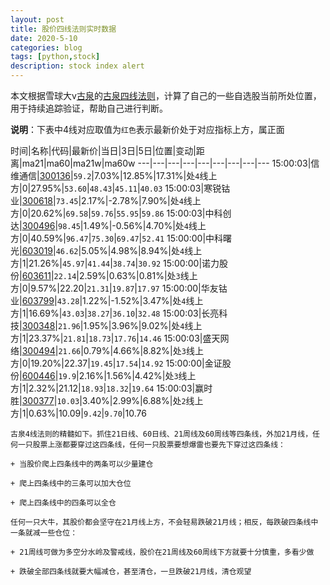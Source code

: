```yaml
---
layout: post
title: 股价四线法则实时数据
date: 2020-5-10
categories: blog
tags: [python,stock]
description: stock index alert
---
```



本文根据雪球大v[古泉](https://xueqiu.com/u/7148646888)的[古泉四线法则](https://xueqiu.com/7148646888/130498192)，计算了自己的一些自选股当前所处位置，用于持续追踪验证，帮助自己进行判断。

**说明**：下表中4线对应取值为`红色`表示最新价处于对应指标上方，属正面

时间|名称|代码|最新价|当日|3日|5日|位置|变动|距离|ma21|ma60|ma21w|ma60w
---|---|---|---|---|---|---|---|---
15:00:03|信维通信|[300136](https://xueqiu.com/S/SZ300136)|`59.2`|7.03%|12.85%|17.31%|处`4`线上方|0|27.95%|`53.60`|`48.43`|`45.11`|`40.03`
15:00:03|寒锐钴业|[300618](https://xueqiu.com/S/SZ300618)|`73.45`|2.17%|-2.78%|7.90%|处`4`线上方|0|20.62%|`69.58`|`59.76`|`55.95`|`59.86`
15:00:03|中科创达|[300496](https://xueqiu.com/S/SZ300496)|`98.45`|1.49%|-0.56%|4.70%|处`4`线上方|0|40.59%|`96.47`|`75.30`|`69.47`|`52.41`
15:00:00|中科曙光|[603019](https://xueqiu.com/S/SH603019)|`46.62`|5.05%|4.98%|8.94%|处`4`线上方|1|21.26%|`45.97`|`41.44`|`38.74`|`30.92`
15:00:00|诺力股份|[603611](https://xueqiu.com/S/SH603611)|`22.14`|2.59%|0.63%|0.81%|处`3`线上方|0|9.57%|22.20|`21.31`|`19.87`|`17.97`
15:00:00|华友钴业|[603799](https://xueqiu.com/S/SH603799)|`43.28`|1.22%|-1.52%|3.47%|处`4`线上方|1|16.69%|`43.03`|`38.27`|`36.10`|`32.48`
15:00:03|长亮科技|[300348](https://xueqiu.com/S/SZ300348)|`21.96`|1.95%|3.96%|9.02%|处`4`线上方|1|23.37%|`21.81`|`18.73`|`17.76`|`14.46`
15:00:03|盛天网络|[300494](https://xueqiu.com/S/SZ300494)|`21.66`|0.79%|4.66%|8.82%|处`3`线上方|0|19.20%|22.37|`19.45`|`17.54`|`14.92`
15:00:00|金证股份|[600446](https://xueqiu.com/S/SH600446)|`19.9`|2.16%|1.56%|4.42%|处`3`线上方|1|2.32%|21.12|`18.93`|`18.32`|`19.64`
15:00:03|赢时胜|[300377](https://xueqiu.com/S/SZ300377)|`10.03`|3.40%|2.99%|6.88%|处`2`线上方|1|0.63%|10.09|`9.42`|`9.70`|10.76

```
古泉4线法则的精髓如下。抓住21日线、60日线、21周线及60周线等四条线，外加21月线，任何一只股票上涨都要穿过这四条线，任何一只股票要想爆雷也要先下穿过这四条线：

+ 当股价爬上四条线中的两条可以少量建仓

+ 爬上四条线中的三条可以加大仓位

+ 爬上四条线中的四条可以全仓

任何一只大牛，其股价都会坚守在21月线上方，不会轻易跌破21月线；相反，每跌破四条线中一条就减一些仓位：

+ 21周线可做为多空分水岭及警戒线，股价在21周线及60周线下方就要十分慎重，多看少做

+ 跌破全部四条线就要大幅减仓，甚至清仓，一旦跌破21月线，清仓观望
```